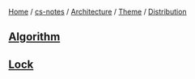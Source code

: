 [Home](https://mengxianbin.github.io) /
[cs-notes](https://mengxianbin.github.io/cs-notes/site) /
[Architecture](https://mengxianbin.github.io/cs-notes/site/Architecture) /
[Theme](https://mengxianbin.github.io/cs-notes/site/Architecture/Theme) /
[Distribution](https://mengxianbin.github.io/cs-notes/site/Architecture/Theme/Distribution)

## [Algorithm](https://mengxianbin.github.io/cs-notes/site/Architecture/Theme/Distribution/Algorithm/)

## [Lock](https://mengxianbin.github.io/cs-notes/site/Architecture/Theme/Distribution/Lock/)
